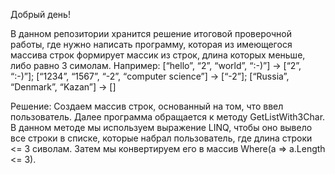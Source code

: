Добрый день!

В данном репозитории хранится решение итоговой проверочной работы, где нужно написать программу, которая из имеющегося массива строк формирует массик из строк, длина которых меньше, либо равно 3 симолам. Например: [“hello”, “2”, “world”, “:-)”] -> [“2”, “:-)”]; [“1234”, “1567”, “-2”, “computer science”] -> [“-2”]; [“Russia”, “Denmark”, “Kazan”] -> []

Решение:
Создаем массив строк, основанный на том, что ввел пользователь. Далее программа обращается к методу GetListWith3Char. В данном методе мы используем выражение LINQ, чтобы оно вывело все строки в списке, которые набрал пользователь, где длина строки <= 3 сиволам. Затем мы конвертируем его в массив Where(a => a.Length <= 3).